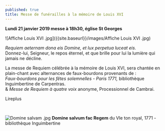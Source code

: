 ```yaml
---
published: true
title: Messe de funérailles à la mémoire de Louis XVI
---
```

**Lundi 21 janvier 2019 messe à 18h30, église St Georges**

![Affiche Louis XVI .jpg]({{site.baseurl}}/images/Affiche Louis XVI .jpg)

*Requiem aeternam dona eis Domine, et lux perpetua luceat eis.*  
Donnez-lui, Seigneur, le repos éternel, et que brille pour lui la lumière qui jamais ne décline.


La messe de Requiem célébrée à la mémoire de Louis XVI, sera chantée en plain-chant avec alternances de faux-bourdons provenants de :  
*Faux-bourdons pour les fêtes solemnelles - Paris 1771,* bibliothèque Inguimbertine de Carpentras.  
& *Messe de Requiem à quatre voix* anonyme, Processionnel de Cambrai.  

Lireplus

&nbsp;

![Domine salvam .jpg]({{site.baseurl}}/images/Domine%20salvam%20.jpg)
**Domine salvum fac Regem** du VIe ton royal, 1771 - bibliothèque Inguimbertine
